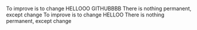 To improve is to change
HELLOOO GITHUBBBB
There is nothing permanent, except change
To improve is to change
HELLOO
There is nothing permanent, except change
